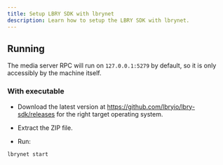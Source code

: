 ```yaml
---
title: Setup LBRY SDK with lbrynet
description: Learn how to setup the LBRY SDK with lbrynet.
---
```


## Running

The media server RPC will run on `127.0.0.1:5279` by default, so it is only accessibly by the machine itself.

### With executable

- Download the latest version at https://github.com/lbryio/lbry-sdk/releases for the right target operating system.

- Extract the ZIP file.

- Run:
```shell
lbrynet start
```
